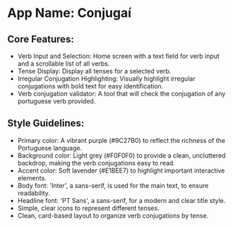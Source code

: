 # **App Name**: Conjugaí

## Core Features:

- Verb Input and Selection: Home screen with a text field for verb input and a scrollable list of all verbs.
- Tense Display: Display all tenses for a selected verb.
- Irregular Conjugation Highlighting: Visually highlight irregular conjugations with bold text for easy identification.
- Verb conjugation validator: A tool that will check the conjugation of any portuguese verb provided.

## Style Guidelines:

- Primary color: A vibrant purple (#9C27B0) to reflect the richness of the Portuguese language.
- Background color: Light grey (#F0F0F0) to provide a clean, uncluttered backdrop, making the verb conjugations easy to read.
- Accent color: Soft lavender (#E1BEE7) to highlight important interactive elements.
- Body font: 'Inter', a sans-serif, is used for the main text, to ensure readability.
- Headline font: 'PT Sans', a sans-serif, for a modern and clear title style.
- Simple, clear icons to represent different tenses.
- Clean, card-based layout to organize verb conjugations by tense.